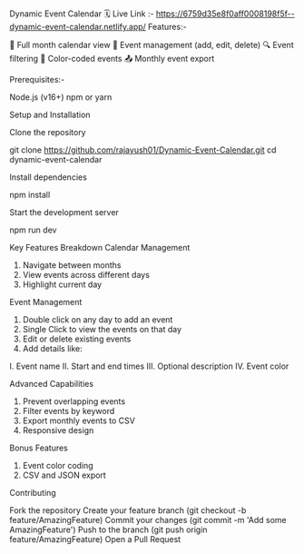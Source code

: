 Dynamic Event Calendar 🗓️
Live Link :- https://6759d35e8f0aff0008198f5f--dynamic-event-calendar.netlify.app/
Features:-

📅 Full month calendar view
🎉 Event management (add, edit, delete)
🔍 Event filtering
🌈 Color-coded events
📤 Monthly event export

Prerequisites:-

Node.js (v16+)
npm or yarn

Setup and Installation

Clone the repository

git clone https://github.com/rajayush01/Dynamic-Event-Calendar.git
cd dynamic-event-calendar

Install dependencies

npm install

Start the development server

npm run dev

Key Features Breakdown
Calendar Management

1. Navigate between months
2. View events across different days
3. Highlight current day

Event Management

1. Double click on any day to add an event
2. Single Click to view the events on that day
3. Edit or delete existing events
4. Add details like:

  I. Event name
  II. Start and end times
  III. Optional description
  IV. Event color


Advanced Capabilities

1. Prevent overlapping events
2. Filter events by keyword
3. Export monthly events to CSV
4. Responsive design


Bonus Features

1. Event color coding
2. CSV and JSON export

Contributing

Fork the repository
Create your feature branch (git checkout -b feature/AmazingFeature)
Commit your changes (git commit -m 'Add some AmazingFeature')
Push to the branch (git push origin feature/AmazingFeature)
Open a Pull Request
